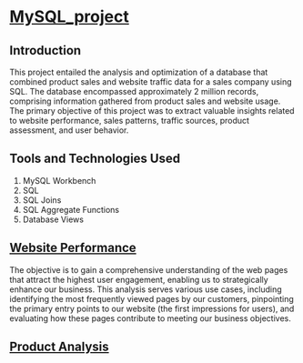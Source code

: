 # [MySQL_project](https://github.com/vishnukarthik9928/MySQL_Business_Data_Optimization_Project/blob/main/final_project.sql)

## Introduction 
This project entailed the analysis and optimization of a database that combined product sales and website traffic data for a sales company using SQL. The database encompassed approximately 2 million records, comprising information gathered from product sales and website usage. The primary objective of this project was to extract valuable insights related to website performance, sales patterns, traffic sources, product assessment, and user behavior.

## Tools and Technologies Used
1) MySQL Workbench
2) SQL
3) SQL Joins
4) SQL Aggregate Functions
5) Database Views

## [Website Performance](https://github.com/vishnukarthik9928/MySQL_Business_Data_Optimization_Project/blob/main/final_project.sql) 

The objective is to gain a comprehensive understanding of the web pages that attract the highest user engagement, enabling us to strategically enhance our business. This analysis serves various use cases, including identifying the most frequently viewed pages by our customers, pinpointing the primary entry points to our website (the first impressions for users), and evaluating how these pages contribute to meeting our business objectives.

## [Product Analysis](https://github.com/vishnukarthik9928/MySQL_Business_Data_Optimization_Project/blob/main/final_project.sql)

